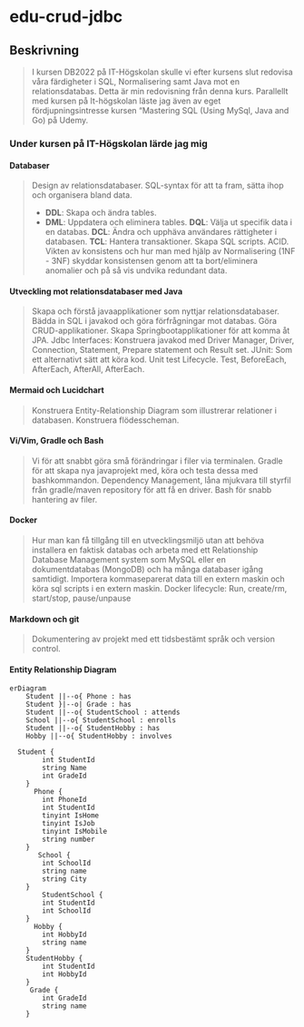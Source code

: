 # edu-crud-jdbc

## Beskrivning

>I kursen DB2022 på IT-Högskolan skulle vi efter kursens slut redovisa våra färdigheter i SQL, Normalisering samt Java mot en relationsdatabas. Detta är min redovisning från denna kurs. Parallellt med kursen på It-högskolan läste jag även av eget fördjupningsintresse kursen “Mastering SQL (Using MySql, Java and Go) på Udemy.

### Under kursen på IT-Högskolan lärde jag mig 

#### Databaser
>Design av relationsdatabaser. SQL-syntax för att ta fram, sätta ihop och organisera bland data. 
> - **DDL**: Skapa och ändra tables. 
> - **DML**: Uppdatera och eliminera tables. **DQL**: Välja ut specifik data i en databas. **DCL**: Ändra och upphäva användares rättigheter i databasen. **TCL**: Hantera transaktioner. 
Skapa SQL scripts. ACID. Vikten av konsistens och hur man med hjälp av Normalisering (1NF - 3NF) skyddar konsistensen genom att ta bort/eliminera anomalier och på så vis undvika redundant data.
#### Utveckling mot relationsdatabaser med Java
>Skapa och förstå javaapplikationer som nyttjar relationsdatabaser. Bädda in SQL i javakod och göra förfrågningar mot databas. Göra CRUD-applikationer. Skapa Springbootapplikationer för att komma åt JPA. Jdbc Interfaces: Konstruera javakod med Driver Manager, Driver, Connection, Statement, Prepare statement och Result set. JUnit: Som ett alternativt sätt att köra kod. Unit test Lifecycle. Test, BeforeEach, AfterEach, AfterAll, AfterEach.
#### Mermaid och Lucidchart
>Konstruera Entity-Relationship Diagram som illustrerar relationer i databasen. Konstruera flödesscheman.
#### Vi/Vim, Gradle och Bash 
>Vi för att snabbt göra små förändringar i filer via terminalen. Gradle för att skapa nya javaprojekt med, köra och testa dessa med bashkommandon. Dependency Management, låna mjukvara till styrfil från gradle/maven repository för att få en driver. Bash för snabb hantering av filer. 
#### Docker
>Hur man kan få tillgång till en utvecklingsmiljö utan att behöva installera en faktisk databas och arbeta med ett Relationship Database Management system som MySQL eller en dokumentdatabas (MongoDB) och ha många databaser igång samtidigt. Importera kommaseparerat data till en extern maskin och köra sql scripts i en extern maskin. Docker lifecycle: Run, create/rm, start/stop, pause/unpause
#### Markdown och git
>Dokumentering av projekt med ett tidsbestämt språk och version control. 

####  Entity Relationship Diagram

```mermaid
erDiagram
    Student ||--o{ Phone : has
    Student }|--o| Grade : has
    Student ||--o{ StudentSchool : attends
    School ||--o{ StudentSchool : enrolls
    Student ||--o{ StudentHobby : has
    Hobby ||--o{ StudentHobby : involves

  Student {
        int StudentId
        string Name
        int GradeId
    }
      Phone {
        int PhoneId
        int StudentId
        tinyint IsHome 
        tinyint IsJob
        tinyint IsMobile
        string number
    }
       School {
        int SchoolId
        string name
        string City
    }
        StudentSchool {
        int StudentId
        int SchoolId
    }
      Hobby {
        int HobbyId
        string name
    }
    StudentHobby {
        int StudentId
        int HobbyId
    }
     Grade {
        int GradeId
        string name
    }
```
